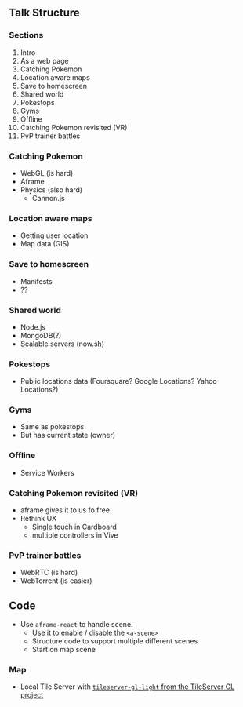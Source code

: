 
## Talk Structure

### Sections

1. Intro
1. As a web page
1. Catching Pokemon
1. Location aware maps
1. Save to homescreen
1. Shared world
1. Pokestops
1. Gyms
1. Offline
1. Catching Pokemon revisited (VR)
1. PvP trainer battles

### Catching Pokemon

* WebGL (is hard)
* Aframe
* Physics (also hard)
  * Cannon.js

### Location aware maps

* Getting user location
* Map data (GIS)

### Save to homescreen

* Manifests
* ??

### Shared world

* Node.js
* MongoDB(?)
* Scalable servers (now.sh)

### Pokestops

* Public locations data (Foursquare? Google Locations? Yahoo Locations?)

### Gyms

* Same as pokestops
* But has current state (owner)

### Offline

* Service Workers

### Catching Pokemon revisited (VR)

* aframe gives it to us fo free
* Rethink UX
  * Single touch in Cardboard
  * multiple controllers in Vive

### PvP trainer battles

* WebRTC (is hard)
* WebTorrent (is easier)

## Code

- Use `aframe-react` to handle scene.
  - Use it to enable / disable the `<a-scene>`
  - Structure code to support multiple different scenes
  - Start on map scene

### Map

- Local Tile Server with [`tileserver-gl-light` from the TileServer GL project](https://github.com/klokantech/tileserver-gl)
